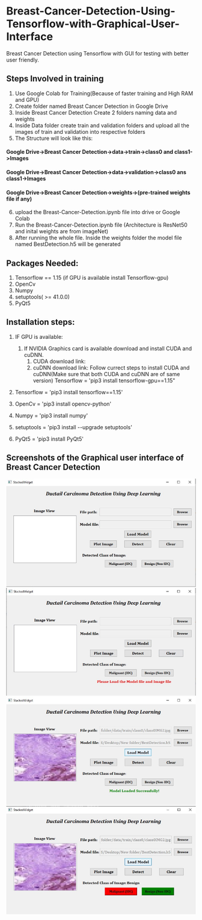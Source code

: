 # Breast-Cancer-Detection-Using-Tensorflow-with-Graphical-User-Interface

Breast Cancer Detection using Tensorflow with GUI for testing with better user friendly.
## Steps Involved in training
1. Use Google Colab for Training(Because of faster training and High RAM and GPU)
2. Create folder named Breast Cancer Detection in Google Drive
3. Inside Breast Cancer Detection Create 2 folders naming data and weights
4. Inside Data folder create train and validation folders and upload all the images of train and validation into respective folders
5. The Structure will look like this:
#### Google Drive->Breast Cancer Detection->data->train->class0 and class1->Images
#### Google Drive->Breast Cancer Detection->data->validation->class0 ans class1->Images
#### Google Drive->Breast Cancer Detection->weights->(pre-trained weights file if any)
6. upload the Breast-Cancer-Detection.ipynb file into drive or Google Colab 
7. Run the Breast-Cancer-Detection.ipynb file (Architecture is ResNet50 and inital weights are from imageNet)
8. After running the whole file. Inside the weights folder the model file named BestDetection.h5 will be generated

## Packages Needed:
1. Tensorflow == 1.15 (if GPU is available install Tensorflow-gpu)
2. OpenCv
3. Numpy
4. setuptools( >= 41.0.0)
5. PyQt5

## Installation steps:
1. IF GPU is available:
    1. If NVIDIA Graphics card is available download and install CUDA and cuDNN.
       1. CUDA download link:
       2. cuDNN download link:
       Follow currect steps to install CUDA and cuDNN(Make sure that both CUDA and cuDNN are of same version)
       Tensorflow = 'pip3 install tensorflow-gpu==1.15"
       
2. Tensorflow = 'pip3 install tensorflow==1.15'
3. OpenCv = 'pip3 install opencv-python'
4. Numpy = 'pip3 install numpy'
5. setuptools = 'pip3 install --upgrade setuptools'
6. PyQt5 = 'pip3 install PyQt5'

## Screenshots of the Graphical user interface of Breast Cancer Detection
![Image of GUI](https://github.com/Karthik-S-EC/Breast-Cancer-Detection-Using-Tensorflow-with-Graphical-User-Interface/blob/master/Annotation%202020-05-01%20111633.jpg)
![Clicking on Detect without selecting the Image](https://github.com/Karthik-S-EC/Breast-Cancer-Detection-Using-Tensorflow-with-Graphical-User-Interface/blob/master/Annotation%202020-05-01%20111718.jpg)
![Loaded Custom Dataset Trained Model](https://github.com/Karthik-S-EC/Breast-Cancer-Detection-Using-Tensorflow-with-Graphical-User-Interface/blob/master/Annotation%202020-05-01%20111840.jpg)
![Result of one of the Image](https://github.com/Karthik-S-EC/Breast-Cancer-Detection-Using-Tensorflow-with-Graphical-User-Interface/blob/master/Annotation%202020-05-01%20111912.jpg)


    
